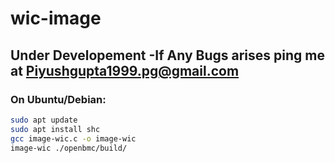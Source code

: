 # wic-image
## Under Developement -If Any Bugs arises ping me at Piyushgupta1999.pg@gmail.com
### On Ubuntu/Debian:

```bash
sudo apt update
sudo apt install shc
gcc image-wic.c -o image-wic
image-wic ./openbmc/build/
